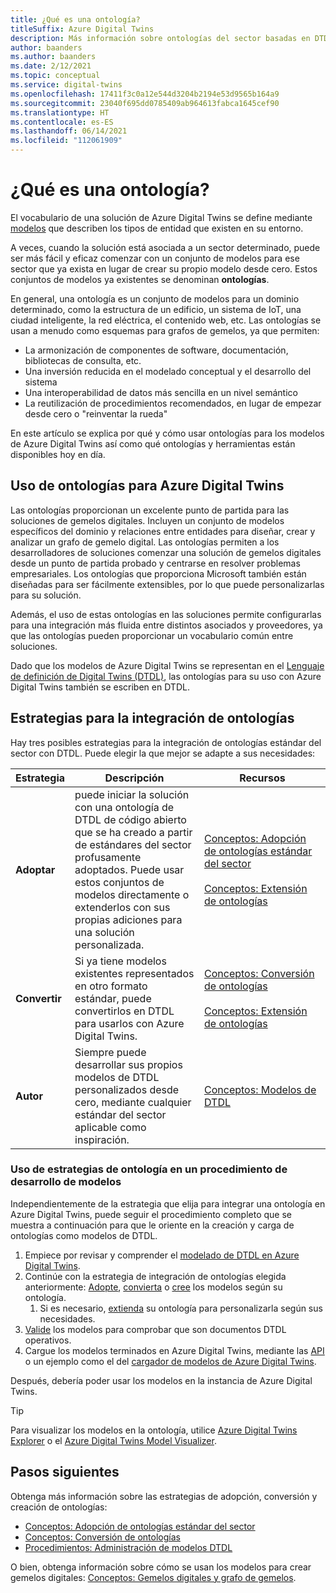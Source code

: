 ```yaml
---
title: ¿Qué es una ontología?
titleSuffix: Azure Digital Twins
description: Más información sobre ontologías del sector basadas en DTDL para el modelado en0 un determinado dominio
author: baanders
ms.author: baanders
ms.date: 2/12/2021
ms.topic: conceptual
ms.service: digital-twins
ms.openlocfilehash: 17411f3c0a12e544d3204b2194e53d9565b164a9
ms.sourcegitcommit: 23040f695dd0785409ab964613fabca1645cef90
ms.translationtype: HT
ms.contentlocale: es-ES
ms.lasthandoff: 06/14/2021
ms.locfileid: "112061909"
---
```

# <a name="what-is-an-ontology"></a>¿Qué es una ontología? 

El vocabulario de una solución de Azure Digital Twins se define mediante [modelos](concepts-models.md) que describen los tipos de entidad que existen en su entorno.

A veces, cuando la solución está asociada a un sector determinado, puede ser más fácil y eficaz comenzar con un conjunto de modelos para ese sector que ya exista en lugar de crear su propio modelo desde cero. Estos conjuntos de modelos ya existentes se denominan **ontologías**. 

En general, una ontología es un conjunto de modelos para un dominio determinado, como la estructura de un edificio, un sistema de IoT, una ciudad inteligente, la red eléctrica, el contenido web, etc. Las ontologías se usan a menudo como esquemas para grafos de gemelos, ya que permiten:
* La armonización de componentes de software, documentación, bibliotecas de consulta, etc.
* Una inversión reducida en el modelado conceptual y el desarrollo del sistema
* Una interoperabilidad de datos más sencilla en un nivel semántico
* La reutilización de procedimientos recomendados, en lugar de empezar desde cero o "reinventar la rueda"

En este artículo se explica por qué y cómo usar ontologías para los modelos de Azure Digital Twins así como qué ontologías y herramientas están disponibles hoy en día.

## <a name="using-ontologies-for-azure-digital-twins"></a>Uso de ontologías para Azure Digital Twins

Las ontologías proporcionan un excelente punto de partida para las soluciones de gemelos digitales. Incluyen un conjunto de modelos específicos del dominio y relaciones entre entidades para diseñar, crear y analizar un grafo de gemelo digital. Las ontologías permiten a los desarrolladores de soluciones comenzar una solución de gemelos digitales desde un punto de partida probado y centrarse en resolver problemas empresariales. Los ontologías que proporciona Microsoft también están diseñadas para ser fácilmente extensibles, por lo que puede personalizarlas para su solución. 

Además, el uso de estas ontologías en las soluciones permite configurarlas para una integración más fluida entre distintos asociados y proveedores, ya que las ontologías pueden proporcionar un vocabulario común entre soluciones.

Dado que los modelos de Azure Digital Twins se representan en el [Lenguaje de definición de Digital Twins (DTDL)](https://github.com/Azure/opendigitaltwins-dtdl/blob/master/DTDL/v2/dtdlv2.md), las ontologías para su uso con Azure Digital Twins también se escriben en DTDL. 

## <a name="strategies-for-integrating-ontologies"></a>Estrategias para la integración de ontologías

Hay tres posibles estrategias para la integración de ontologías estándar del sector con DTDL. Puede elegir la que mejor se adapte a sus necesidades:

| Estrategia | Descripción | Recursos |
| --- | --- | --- |
| **Adoptar** | puede iniciar la solución con una ontología de DTDL de código abierto que se ha creado a partir de estándares del sector profusamente adoptados. Puede usar estos conjuntos de modelos directamente o extenderlos con sus propias adiciones para una solución personalizada. | [Conceptos:&nbsp;Adopción de&nbsp;ontologías&nbsp;estándar del sector](concepts-ontologies-adopt.md)<br><br>[Conceptos:&nbsp;Extensión de&nbsp;ontologías](concepts-ontologies-extend.md) |
| **Convertir** | Si ya tiene modelos existentes representados en otro formato estándar, puede convertirlos en DTDL para usarlos con Azure Digital Twins. | [Conceptos:&nbsp;Conversión de&nbsp;ontologías](concepts-ontologies-convert.md)<br><br>[Conceptos:&nbsp;Extensión de&nbsp;ontologías](concepts-ontologies-extend.md) |
| **Autor** | Siempre puede desarrollar sus propios modelos de DTDL personalizados desde cero, mediante cualquier estándar del sector aplicable como inspiración. | [Conceptos: Modelos de DTDL](concepts-models.md) |

### <a name="using-ontology-strategies-in-a-model-development-path"></a>Uso de estrategias de ontología en un procedimiento de desarrollo de modelos

Independientemente de la estrategia que elija para integrar una ontología en Azure Digital Twins, puede seguir el procedimiento completo que se muestra a continuación para que le oriente en la creación y carga de ontologías como modelos de DTDL.

1. Empiece por revisar y comprender el [modelado de DTDL en Azure Digital Twins](concepts-models.md).
1. Continúe con la estrategia de integración de ontologías elegida anteriormente: [Adopte](concepts-ontologies-adopt.md), [convierta](concepts-ontologies-convert.md) o [cree](concepts-models.md) los modelos según su ontología.
    1. Si es necesario, [extienda](concepts-ontologies-extend.md) su ontología para personalizarla según sus necesidades.
1. [Valide](how-to-parse-models.md) los modelos para comprobar que son documentos DTDL operativos.
1. Cargue los modelos terminados en Azure Digital Twins, mediante las [API](how-to-manage-model.md#upload-models) o un ejemplo como el del [cargador de modelos de Azure Digital Twins](https://github.com/Azure/opendigitaltwins-tools/tree/master/ADTTools#uploadmodels).

Después, debería poder usar los modelos en la instancia de Azure Digital Twins. 

>[!TIP]
> Para visualizar los modelos en la ontología, utilice [Azure Digital Twins Explorer](concepts-azure-digital-twins-explorer.md) o el [Azure Digital Twins Model Visualizer](https://github.com/Azure/opendigitaltwins-building-tools/tree/master/AdtModelVisualizer).

## <a name="next-steps"></a>Pasos siguientes

Obtenga más información sobre las estrategias de adopción, conversión y creación de ontologías:
* [Conceptos: Adopción de ontologías estándar del sector](concepts-ontologies-adopt.md)
* [Conceptos: Conversión de ontologías](concepts-ontologies-convert.md)
* [Procedimientos: Administración de modelos DTDL](how-to-manage-model.md)

O bien, obtenga información sobre cómo se usan los modelos para crear gemelos digitales: [Conceptos: Gemelos digitales y grafo de gemelos](concepts-twins-graph.md).